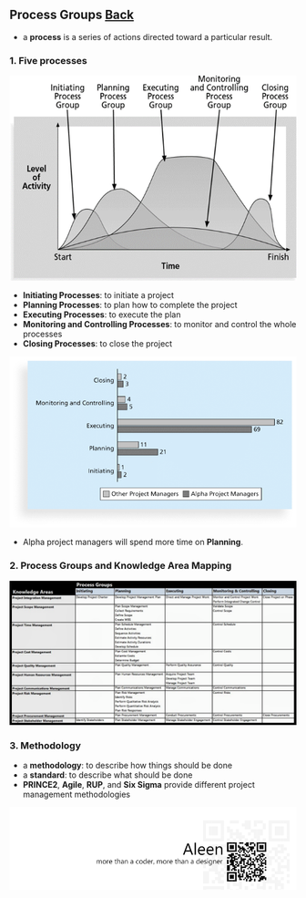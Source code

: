 ## Process Groups	[Back](./../projectManagement.md)

- a **process** is a series of actions directed toward a particular result.

### 1. Five processes

<img src="./5processes.png">

- **Initiating Processes**: to initiate a project
- **Planning Processes**: to plan how to complete the project
- **Executing Processes**: to execute the plan
- **Monitoring and Controlling Processes**: to monitor and control the whole processes
- **Closing Processes**: to close the project

<img src="./time.png">

- Alpha project managers will spend more time on **Planning**.

### 2. Process Groups and Knowledge Area Mapping

<img src="./map.png">

### 3. Methodology

- a **methodology**: to describe how things should be done
- a **standard**: to describe what should be done
- **PRINCE2**, **Agile**, **RUP**, and **Six Sigma** provide different project management methodologies



<a href="http://aleen42.github.io/" target="_blank" ><img src="./../../pic/tail.gif"></a>
